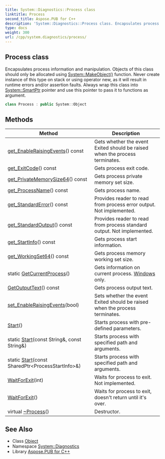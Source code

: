 ```yaml
---
title: System::Diagnostics::Process class
linktitle: Process
second_title: Aspose.PUB for C++
description: 'System::Diagnostics::Process class. Encapsulates process information and manipulation. Objects of this class should only be allocated using System::MakeObject() function. Never create instance of this type on stack or using operator new, as it will result in runtime errors and/or assertion faults. Always wrap this class into System::SmartPtr pointer and use this pointer to pass it to functions as argument in C++.'
type: docs
weight: 300
url: /cpp/system.diagnostics/process/
---
```

## Process class


Encapsulates process information and manipulation. Objects of this class should only be allocated using [System::MakeObject()](../../system/makeobject/) function. Never create instance of this type on stack or using operator new, as it will result in runtime errors and/or assertion faults. Always wrap this class into [System::SmartPtr](../../system/smartptr/) pointer and use this pointer to pass it to functions as argument.

```cpp
class Process : public System::Object
```

## Methods

| Method | Description |
| --- | --- |
| [get_EnableRaisingEvents](./get_enableraisingevents/)() const | Gets whether the event Exited should be raised when the process terminates. |
| [get_ExitCode](./get_exitcode/)() const | Gets process exit code. |
| [get_PrivateMemorySize64](./get_privatememorysize64/)() const | Gets process private memory set size. |
| [get_ProcessName](./get_processname/)() const | Gets process name. |
| [get_StandardError](./get_standarderror/)() const | Provides reader to read from process error output. Not implemented. |
| [get_StandardOutput](./get_standardoutput/)() const | Provides reader to read from process standard output. Not implemented. |
| [get_StartInfo](./get_startinfo/)() const | Gets process start information. |
| [get_WorkingSet64](./get_workingset64/)() const | Gets process memory working set size. |
| static [GetCurrentProcess](./getcurrentprocess/)() | Gets information on current process. [Windows](../../system.windows/) only. |
| [GetOutputText](./getoutputtext/)() const | Gets process output text. |
| [set_EnableRaisingEvents](./set_enableraisingevents/)(bool) | Sets whether the event Exited should be raised when the process terminates. |
| [Start](./start/)() | Starts process with pre-defined parameters. |
| static [Start](./start/)(const String\&, const String\&) | Starts process with specified path and arguments. |
| static [Start](./start/)(const SharedPtr\<ProcessStartInfo\>\&) | Starts process with specified path and arguments. |
| [WaitForExit](./waitforexit/)(int) | Waits for process to exit. Not implemented. |
| [WaitForExit](./waitforexit/)() | Waits for process to exit, doesn't return until it's over. |
| virtual [~Process](./~process/)() | Destructor. |
## See Also

* Class [Object](../../system/object/)
* Namespace [System::Diagnostics](../)
* Library [Aspose.PUB for C++](../../)
